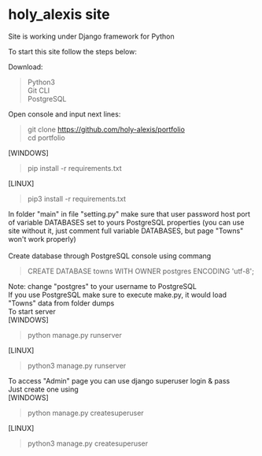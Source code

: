 # holy_alexis site

Site is working under Django framework for Python

To start this site follow the steps below:

Download:<br>
>Python3<br>
>Git CLI<br>
>PostgreSQL

Open console and input next lines: <br>
>git clone https://github.com/holy-alexis/portfolio <br>
>cd portfolio<br>

[WINDOWS]
> pip install -r requirements.txt<br>

[LINUX]
> pip3 install -r requirements.txt<br>

In folder "main" in file "setting.py" make sure that user password host port of variable DATABASES set to yours PostgreSQL properties
(you can use site without it, just comment full variable DATABASES, but page "Towns" won't work properly)<br><br>
Create database through PostgreSQL console using commang
>CREATE DATABASE towns WITH OWNER postgres ENCODING 'utf-8';<br>

Note: change "postgres" to your username to PostgreSQL
<br>
If you use PostgreSQL make sure to execute make.py, it would load "Towns" data from folder dumps
<br>
To start server<br>
[WINDOWS]
> python manage.py runserver

[LINUX]
> python3 manage.py runserver


To access "Admin" page you can use django superuser login & pass<br>
Just create one using<br>
[WINDOWS]
> python manage.py createsuperuser

[LINUX]
> python3 manage.py createsuperuser
